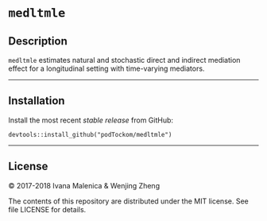 `medltmle`
================

## Description

`medltmle` estimates natural and stochastic direct and indirect mediation effect for a longitudinal setting with time-varying mediators.

---

## Installation

Install the most recent _stable release_ from GitHub:
  ```
  devtools::install_github("podTockom/medltmle")
  ```
  
---

## License
&copy; 2017-2018 Ivana Malenica & Wenjing Zheng

The contents of this repository are distributed under the MIT license. See file LICENSE for details.
